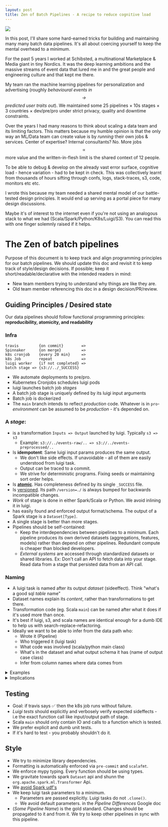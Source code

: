 ```yaml
---
layout: post
title: Zen of Batch Pipelines - A recipe to reduce cognitive load
---
```

[![](https://victorianweb.org/art/illustration/dore/bible/8.jpg)](https://victorianweb.org/art/illustration/dore/bible/8.html)

In this post, I'll share some hard-earned tricks for building and maintaining many many batch data pipelines. It's all about coercing yourself to keep the mental overhead to a minimum.

For the past 5 years I worked at Schibsted, a multinational Marketplace & Media giant in tiny Nordics. It was the deep learning ambitions and the massive streams of event data that lured me in and the great people and engineering culture and that kept me there.

My team ran the machine learning pipelines for personalization and advertising (roughly _behavioural events  in $$\rightarrow$$ predicted user traits out_). We maintained some 25 pipelines × 10s stages × 3 countries × dev/pre/pro under strict privacy, quality and downtime constraints.


Over the years I had many reasons to think about scaling a data team and its limiting factors. This matters because my humble opinion is that the only way an ML/Data team can create value is by _running_ their own jobs & services. Center of expertise? Internal consultants? No. More jobs $$\propto$$ more value and the written-in-flesh limit is the shared context of 12 people.

To be able to debug & develop on the already vast error surface, cognitive load - hence variation - had to be kept in check. This was collectively learnt from thousands of hours sifting through confs, logs, stack-traces, s3, code, monitors etc etc.

I wrote this because my team needed a shared mental model of our battle-tested design principles. It would end up serving as a portal piece for many design discussions.

Maybe it's of interest to the internet even if you're not using an analogous stack to what we had (Scala/Spark/Python/K8s/Luigi/S3). You can read this with one finger solemnly raised if it helps.

# The Zen of batch pipelines

Purpose of this document is to keep track and align programming principles for our batch pipelines.
We should update this doc and revisit it to keep track of style/design decisions. If possible; keep it short/readable/declarative with the intended readers in mind:

* New team members trying to understand why things are like they are.
* Old team member referencing this doc in a design decision/PR/review.

## Guiding Principles / Desired state
Our data pipelines should follow functional programming principles:
**reproducibility, atomicity, and readability**

### Infra
```
travis         {on commit}        =>
Spinnaker      {on merge}         =>
k8s cronjob    {every 20 min}     =>
k8s Job        repeat             =>
luigi worker   {if not completed} =>
batch stage => {s3://../_SUCCESS}
```

* We automate deployments to pre/pro.
* Kubernetes Cronjobs schedules luigi pods
* luigi launches batch job _stages_
* A batch job stage is uniquely defined by its luigi input arguments
* Batch job is dockerized
* The `main` branch intends to reflect _production_ code. Whatever is in `pro`-_environment_ can be assumed to be _production_ - it's depended on.

### A _stage_:

* is a transformation `Inputs => Output` launched by luigi. Typically `s3 => s3`
  * Example: `s3://../events-raw/.. => s3://../events-preprocessed/..`
* Is **idempotent**: Same luigi input params produces the same output.
    * We don't like side effects. If unavoidable - all of them are easily understood from luigi task.
    * Output can be traced to a commit.
    * We strive for deterministic programs. Fixing seeds or maintaining sort order helps.
* Is [**atomic**](https://luigi.readthedocs.io/en/stable/tasks.html#task-output). Has completeness defined by its single `_SUCCESS` file.
* Is [versioned](https://www.researchgate.net/publication/316651123_Versioning_for_End-to-End_Machine_Learning_Pipelines). Its path `/version=./` is always bumped for backwards incompatible changes.
* _Work_ of stage is done in either Spark/Scala or Python. We avoid inlining it in luigi.
* has easily found and enforced output format/schema. The output of a Spark stage is a `Dataset[Type]`.
* A single stage is better than more stages.
* Pipelines should be self-contained:
    * Keep the interdependencies between pipelines to a minimum. Each pipeline produces its own derived datasets (aggregations, features, models) rather than depend on other pipelines. Redundant compute is cheaper than blocked developers.
    * _External systems_ are accessed through standardized datasets or shared libraries. Ex: Don't call an API to fetch data into your stage. Read data from a stage that persisted data from an API call.

### Naming

* A luigi task is named after its output _dataset_ (sideeffect). Think "what's a good sql _table_ name"
* Dataset names explain its _content_, rather  than transformations to get there.
* Transformation code (eg. Scala `main`) can be named after what it does if it's used more than once.
* It's best if luigi, s3, and scala names are identical enough for a dumb IDE to help us with search-replace-refactoring.
* Ideally we want to be able to infer from the data path who:
  * Wrote it (Pipeline)
  * Who triggered it (luigi task)
  * What code was involved (scala/python main class)
  * What's in the dataset and what output schema it has (name of output case class)
  * Infer from column names where data comes from

<details>
  <summary>Examples</summary>

Good:

* `EventsWithLocations` luigi task
* `s3://.../events-with-locations/../`
* Scala main class under `com.schibsted.ate.pipelinename.jobs`:
  * `EventsWithLocationsJob.scala`
* Output type is `Dataset[EventWithLocation]`

A full path could look like
```
s3://bucket-name/retention=5/pipeline-name/events-with-locations/version=1/lookback=25/year=2024/month=1/day=1/hour=1/_SUCCESS
```
This is long indeed but everything serves its purpose.

Bad:

* `InterestAttributeFilterPredictor` luigi task
* `s3://bucket-name/pipeline-name/ecosystem/attribute-filter-predictions/version=0.0.3/..`
* `FilterPredictor.scala`
* Output type is an untyped `DataFrame`

</details>


<details>
  <summary> Implications</summary>

* Luigi does all the path checking/manipulations.
* If your stage is not easily named such that its luigi task explains its sideffect - you're likely trying to do something we shouldn't do.
* If you don't know exactly what the output format of a stage is - a consumer won't either.
* The mental model described here may not always fit to how we want to _write_ code, but if we try to conform to any kind consistent mental model it will help _reading_ and reasoning about the system (and mainly) the data afterwards.

</details>

## Testing

* Goal: if travis says ✅ then the k8s job runs without failure.
* _Luigi tests_ should explicitly and verbosely verify expected sideffects - i.e the exact function call like input/output path of stage.
* Scala `main` should only contain IO and calls to a function which is tested.
* We prefer explicit and dumb unit tests.
* If it's hard to test - you probably shouldn't do it.

## Style

* We try to minimize library dependencies.
* Formatting is automatically enforced via `pre-commit` and `scalafmt`.
* We enforce mypy typing. Every function should be using types.
* We gravitate towards spark `Dataset` api and shunn the `org.apache.spark.ml.Transformer` Api.
* We [avoid Spark udf's](https://www.google.com/search?q=avoid+udf+spark)
* We keep luigi task parameters  to  a minimum.
    * Parameters are passed explicitly. Luigi tasks do not `.clone()`.
    * We avoid default parameters.
in the _Pipeline Differences_ Google doc
* (_Some Pipeline Name_) is the gold standard. Changes should be propagated to it and from it. We try to keep other pipelines in sync with this pipeline.
